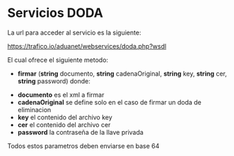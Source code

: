 # Servicios DODA

La url para acceder al servicio es la siguiente:

https://trafico.io/aduanet/webservices/doda.php?wsdl

El cual ofrece el siguiente metodo:

- **firmar** (**string** documento, **string** cadenaOriginal, **string** key, **string** cer, **string** password) donde:

* **documento** es el xml a firmar
* **cadenaOriginal** se define solo en el caso de firmar un doda de eliminacion
* **key** el contenido del archivo key
* **cer** el contenido del archivo cer
* **password** la contraseña de la llave privada

Todos estos parametros deben enviarse en base 64
